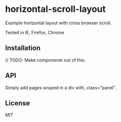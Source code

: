 # horizontal-scroll-layout

  Example horizontal layout with cross browser scroll.
  
  Tested in IE, Firefox, Chrome

## Installation

  // TODO: Make componenet out of this.

## API

  Simply add pages wraped in a div with, class="panel".

## License

  MIT
